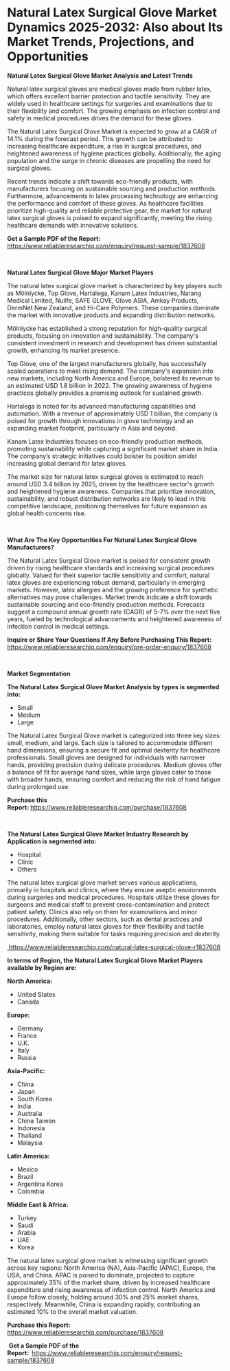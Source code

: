 <p><h1>Natural Latex Surgical Glove Market Dynamics 2025-2032: Also about Its Market Trends, Projections, and Opportunities</h1></p><p><strong>Natural Latex Surgical Glove Market Analysis and Latest Trends</strong></p>
<p><p>Natural latex surgical gloves are medical gloves made from rubber latex, which offers excellent barrier protection and tactile sensitivity. They are widely used in healthcare settings for surgeries and examinations due to their flexibility and comfort. The growing emphasis on infection control and safety in medical procedures drives the demand for these gloves.</p><p>The Natural Latex Surgical Glove Market is expected to grow at a CAGR of 14.1% during the forecast period. This growth can be attributed to increasing healthcare expenditure, a rise in surgical procedures, and heightened awareness of hygiene practices globally. Additionally, the aging population and the surge in chronic diseases are propelling the need for surgical gloves.</p><p>Recent trends indicate a shift towards eco-friendly products, with manufacturers focusing on sustainable sourcing and production methods. Furthermore, advancements in latex processing technology are enhancing the performance and comfort of these gloves. As healthcare facilities prioritize high-quality and reliable protective gear, the market for natural latex surgical gloves is poised to expand significantly, meeting the rising healthcare demands with innovative solutions.</p></p>
<p><strong>Get a Sample PDF of the Report:&nbsp;</strong> <a href="https://www.reliableresearchiq.com/enquiry/request-sample/1837608?utm_campaign=104&utm_medium=2&utm_source=Github&utm_content=ia&utm_term=14042025&utm_id=natural-latex-surgical-glove">https://www.reliableresearchiq.com/enquiry/request-sample/1837608</a></p>
<p>&nbsp;</p>
<p><strong>Natural Latex Surgical Glove Major Market Players</strong></p>
<p><p>The natural latex surgical glove market is characterized by key players such as Mölnlycke, Top Glove, Hartalega, Kanam Latex Industries, Narang Medical Limited, Nulife, SAFE GLOVE, Glove ASIA, Amkay Products, DermNet New Zealand, and Hi-Care Polymers. These companies dominate the market with innovative products and expanding distribution networks.</p><p>Mölnlycke has established a strong reputation for high-quality surgical products, focusing on innovation and sustainability. The company's consistent investment in research and development has driven substantial growth, enhancing its market presence.</p><p>Top Glove, one of the largest manufacturers globally, has successfully scaled operations to meet rising demand. The company's expansion into new markets, including North America and Europe, bolstered its revenue to an estimated USD 1.8 billion in 2022. The growing awareness of hygiene practices globally provides a promising outlook for sustained growth.</p><p>Hartalega is noted for its advanced manufacturing capabilities and automation. With a revenue of approximately USD 1 billion, the company is poised for growth through innovations in glove technology and an expanding market footprint, particularly in Asia and beyond.</p><p>Kanam Latex Industries focuses on eco-friendly production methods, promoting sustainability while capturing a significant market share in India. The company’s strategic initiatives could bolster its position amidst increasing global demand for latex gloves.</p><p>The market size for natural latex surgical gloves is estimated to reach around USD 3.4 billion by 2025, driven by the healthcare sector's growth and heightened hygiene awareness. Companies that prioritize innovation, sustainability, and robust distribution networks are likely to lead in this competitive landscape, positioning themselves for future expansion as global health concerns rise.</p></p>
<p>&nbsp;</p>
<p><strong>What Are The Key Opportunities For Natural Latex Surgical Glove Manufacturers?</strong></p>
<p><p>The Natural Latex Surgical Glove market is poised for consistent growth driven by rising healthcare standards and increasing surgical procedures globally. Valued for their superior tactile sensitivity and comfort, natural latex gloves are experiencing robust demand, particularly in emerging markets. However, latex allergies and the growing preference for synthetic alternatives may pose challenges. Market trends indicate a shift towards sustainable sourcing and eco-friendly production methods. Forecasts suggest a compound annual growth rate (CAGR) of 5-7% over the next five years, fueled by technological advancements and heightened awareness of infection control in medical settings.</p></p>
<p><strong>Inquire or Share Your Questions If Any Before Purchasing This Report:</strong> <a href="https://www.reliableresearchiq.com/enquiry/pre-order-enquiry/1837608?utm_campaign=104&utm_medium=2&utm_source=Github&utm_content=ia&utm_term=14042025&utm_id=natural-latex-surgical-glove">https://www.reliableresearchiq.com/enquiry/pre-order-enquiry/1837608</a></p>
<p>&nbsp;</p>
<p><strong>Market Segmentation</strong></p>
<p><strong>The Natural Latex Surgical Glove Market Analysis by types is segmented into:</strong></p>
<p><ul><li>Small</li><li>Medium</li><li>Large</li></ul></p>
<p><p>The Natural Latex Surgical Glove market is categorized into three key sizes: small, medium, and large. Each size is tailored to accommodate different hand dimensions, ensuring a secure fit and optimal dexterity for healthcare professionals. Small gloves are designed for individuals with narrower hands, providing precision during delicate procedures. Medium gloves offer a balance of fit for average hand sizes, while large gloves cater to those with broader hands, ensuring comfort and reducing the risk of hand fatigue during prolonged use.</p></p>
<p><strong>Purchase this Report:&nbsp;</strong><a href="https://www.reliableresearchiq.com/purchase/1837608?utm_campaign=104&utm_medium=2&utm_source=Github&utm_content=ia&utm_term=14042025&utm_id=natural-latex-surgical-glove">https://www.reliableresearchiq.com/purchase/1837608</a></p>
<p>&nbsp;</p>
<p><strong>The Natural Latex Surgical Glove Market Industry Research by Application is segmented into:</strong></p>
<p><ul><li>Hospital</li><li>Clinic</li><li>Others</li></ul></p>
<p><p>The natural latex surgical glove market serves various applications, primarily in hospitals and clinics, where they ensure aseptic environments during surgeries and medical procedures. Hospitals utilize these gloves for surgeons and medical staff to prevent cross-contamination and protect patient safety. Clinics also rely on them for examinations and minor procedures. Additionally, other sectors, such as dental practices and laboratories, employ natural latex gloves for their flexibility and tactile sensitivity, making them suitable for tasks requiring precision and dexterity.</p></p>
<p><a href="https://www.reliableresearchiq.com/natural-latex-surgical-glove-r1837608?utm_campaign=104&utm_medium=2&utm_source=Github&utm_content=ia&utm_term=14042025&utm_id=natural-latex-surgical-glove">&nbsp;https://www.reliableresearchiq.com/natural-latex-surgical-glove-r1837608</a></p>
<p><strong>In terms of Region, the Natural Latex Surgical Glove Market Players available by Region are:</strong></p>
<p>
    <p> <strong> North America: </strong>
        <ul>
            <li>United States</li>
            <li>Canada</li>
        </ul>
        </p> 
    <p> <strong> Europe: </strong>
        <ul>
            <li>Germany</li>
            <li>France</li>
            <li>U.K.</li>
            <li>Italy</li>
            <li>Russia</li>
        </ul>
        </p> 
    <p> <strong> Asia-Pacific: </strong>
        <ul>
            <li>China</li>
            <li>Japan</li>
            <li>South Korea</li>
            <li>India</li>
            <li>Australia</li>
            <li>China Taiwan</li>
            <li>Indonesia</li>
            <li>Thailand</li>
            <li>Malaysia</li>
        </ul>
        </p> 
    <p> <strong> Latin America: </strong>
        <ul>
            <li>Mexico</li>
            <li>Brazil</li>
            <li>Argentina Korea</li>
            <li>Colombia</li>
        </ul>
        </p> 
    <p> <strong> Middle East & Africa: </strong>
        <ul>
            <li>Turkey</li>
            <li>Saudi</li>
            <li>Arabia</li>
            <li>UAE</li>
            <li>Korea</li>
        </ul>
    </p>
    </p>
<p><p>The natural latex surgical glove market is witnessing significant growth across key regions: North America (NA), Asia-Pacific (APAC), Europe, the USA, and China. APAC is poised to dominate, projected to capture approximately 35% of the market share, driven by increased healthcare expenditure and rising awareness of infection control. North America and Europe follow closely, holding around 30% and 25% market shares, respectively. Meanwhile, China is expanding rapidly, contributing an estimated 10% to the overall market valuation.</p></p>
<p><strong>Purchase this Report: </strong><a href="https://www.reliableresearchiq.com/purchase/1837608?utm_campaign=104&utm_medium=2&utm_source=Github&utm_content=ia&utm_term=14042025&utm_id=natural-latex-surgical-glove">https://www.reliableresearchiq.com/purchase/1837608</a></p>
<p>&nbsp;<strong>Get a Sample PDF of the Report:&nbsp;&nbsp;</strong><a href="https://www.reliableresearchiq.com/enquiry/request-sample/1837608?utm_campaign=104&utm_medium=2&utm_source=Github&utm_content=ia&utm_term=14042025&utm_id=natural-latex-surgical-glove">https://www.reliableresearchiq.com/enquiry/request-sample/1837608</a></p>
<p><strong></strong></p>
<p><p></p><p></p><p></p></p>